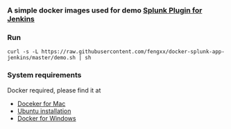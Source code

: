 ### A simple docker images used for demo [Splunk Plugin for Jenkins](wiki.jenkins-ci.org/display/JENKINS/Splunk+Plugin+for+Jenkins)

### Run
	curl -s -L https://raw.githubusercontent.com/fengxx/docker-splunk-app-jenkins/master/demo.sh | sh
	
### System requirements
Docker required, please find it at

* [Doceker for Mac](https://docs.docker.com/docker-for-mac/)
* [Ubuntu installation](https://docs.docker.com/compose/install/)
* [Docker for Windows](https://docs.docker.com/docker-for-windows/)
